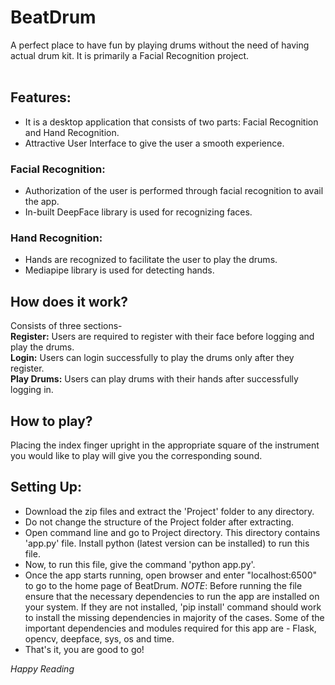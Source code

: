 # BeatDrum

A perfect place to have fun by playing drums without the need of having actual drum kit.
It is primarily a Facial Recognition project.
<br /><br />
## Features:

- It is a desktop application that consists of two parts: Facial Recognition and Hand Recognition.
- Attractive User Interface to give the user a smooth experience.

### Facial Recognition:

- Authorization of the user is performed through facial recognition to avail the app.
- In-built DeepFace library is used for recognizing faces.

### Hand Recognition:

- Hands are recognized to facilitate the user to play the drums.
- Mediapipe library is used for detecting hands.

## How does it work?

Consists of three sections-<br />
  **Register:** Users are required to register with their face before logging and play the drums.<br />
  **Login:** Users can login successfully to play the drums only after they register. <br />
  **Play Drums:** Users can play drums with their hands after successfully logging in.

## How to play?

Placing the index finger upright in the appropriate square of the instrument you would like to play will give you the corresponding sound.

## Setting Up:

- Download the zip files and extract the 'Project' folder to any directory.
- Do not change the structure of the Project folder after extracting.
- Open command line and go to Project directory. This directory contains 'app.py' file. Install python (latest version can be installed) to run this file.
- Now, to run this file, give the command 'python app.py'.
- Once the app starts running, open browser and enter "localhost:6500" to go to the home page of BeatDrum.
  _NOTE_: Before running the file ensure that the necessary dependencies to run the app are installed on your system. If they are not installed, 'pip install' command should work to install the missing dependencies in majority of the cases. Some of the important dependencies and modules required for this app are - Flask, opencv, deepface, sys, os and time.
- That's it, you are good to go!

_Happy Reading_
